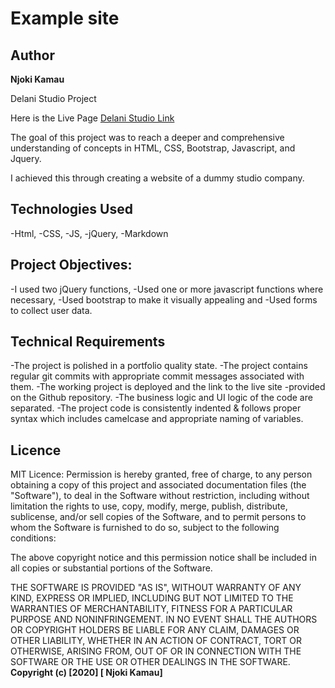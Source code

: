 # Example site

## Author
**Njoki Kamau**

Delani Studio Project

Here is the Live Page
[Delani Studio Link](https://njoki254.github.io/Delani-Studio/)


The goal of this project was to reach a deeper and comprehensive understanding of concepts in HTML, CSS, Bootstrap, Javascript, and  Jquery.

I achieved this through creating a website of a dummy studio company.

## Technologies Used
-Html,
-CSS,
-JS,
-jQuery,
-Markdown

## Project Objectives:
  -I used two jQuery functions,
  -Used one or more javascript functions where necessary,
  -Used bootstrap to make it visually appealing and
  -Used forms to collect user data.

## Technical Requirements

-The project is polished in a portfolio quality state.
-The project contains regular git commits with appropriate commit messages associated with them.
-The working project is deployed and the link to the live site
-provided on the Github repository.
-The business logic and UI logic of the code are separated.
-The project code is consistently indented & follows proper syntax which includes camelcase and appropriate naming of variables.

## Licence

MIT Licence:
Permission is hereby granted, free of charge, to any person obtaining a copy
of this project and associated documentation files (the "Software"), to deal
in the Software without restriction, including without limitation the rights
to use, copy, modify, merge, publish, distribute, sublicense, and/or sell
copies of the Software, and to permit persons to whom the Software is
furnished to do so, subject to the following conditions:

The above copyright notice and this permission notice shall be included in all
copies or substantial portions of the Software.

THE SOFTWARE IS PROVIDED "AS IS", WITHOUT WARRANTY OF ANY KIND, EXPRESS OR
IMPLIED, INCLUDING BUT NOT LIMITED TO THE WARRANTIES OF MERCHANTABILITY,
FITNESS FOR A PARTICULAR PURPOSE AND NONINFRINGEMENT. IN NO EVENT SHALL THE
AUTHORS OR COPYRIGHT HOLDERS BE LIABLE FOR ANY CLAIM, DAMAGES OR OTHER
LIABILITY, WHETHER IN AN ACTION OF CONTRACT, TORT OR OTHERWISE, ARISING FROM,
OUT OF OR IN CONNECTION WITH THE SOFTWARE OR THE USE OR OTHER DEALINGS IN THE
SOFTWARE.
**Copyright (c) [2020] [ Njoki Kamau]**
